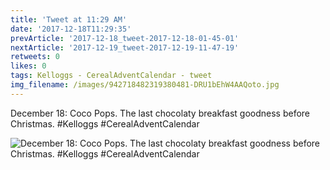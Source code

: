 ```yaml
---
title: 'Tweet at 11:29 AM'
date: '2017-12-18T11:29:35'
prevArticle: '2017-12-18_tweet-2017-12-18-01-45-01'
nextArticle: '2017-12-19_tweet-2017-12-19-11-47-19'
retweets: 0
likes: 0
tags: Kelloggs - CerealAdventCalendar - tweet
img_filename: /images/942718482319380481-DRU1bEhW4AAQoto.jpg
---
```

December 18: Coco Pops. The last chocolaty breakfast goodness before Christmas. #Kelloggs #CerealAdventCalendar

![December 18: Coco Pops. The last chocolaty breakfast goodness before Christmas. #Kelloggs #CerealAdventCalendar](/images/942718482319380481-DRU1bEhW4AAQoto.jpg "December 18: Coco Pops. The last chocolaty breakfast goodness before Christmas. #Kelloggs #CerealAdventCalendar")